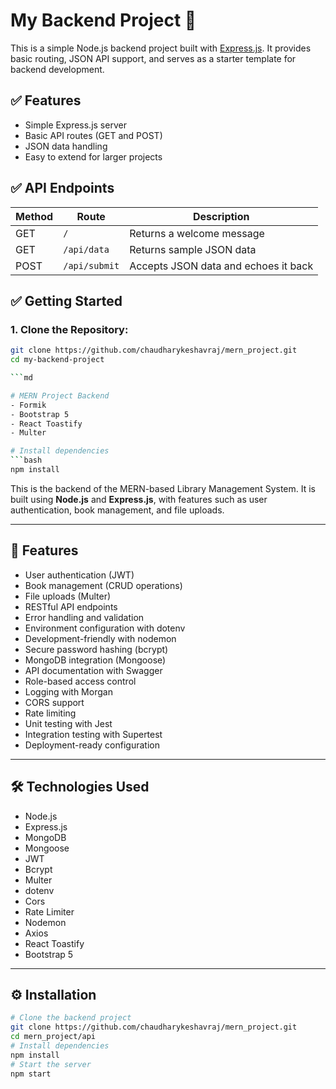 # My Backend Project 🚀

This is a simple Node.js backend project built with [Express.js](https://expressjs.com/). It provides basic routing, JSON API support, and serves as a starter template for backend development.

## ✅ Features
- Simple Express.js server
- Basic API routes (GET and POST)
- JSON data handling
- Easy to extend for larger projects

## ✅ API Endpoints

| Method | Route          | Description                         |
|--------|----------------|-------------------------------------|
| GET    | `/`            | Returns a welcome message           |
| GET    | `/api/data`    | Returns sample JSON data            |
| POST   | `/api/submit`  | Accepts JSON data and echoes it back|

## ✅ Getting Started

### 1. Clone the Repository:
```bash
git clone https://github.com/chaudharykeshavraj/mern_project.git
cd my-backend-project

```md

# MERN Project Backend
- Formik
- Bootstrap 5
- React Toastify
- Multer

# Install dependencies
```bash
npm install
```
This is the backend of the MERN-based Library Management System. It is built using **Node.js** and **Express.js**, with features such as user authentication, book management, and file uploads.

---
## 🚀 Features
- User authentication (JWT)
- Book management (CRUD operations)
- File uploads (Multer)
- RESTful API endpoints
- Error handling and validation 
- Environment configuration with dotenv
- Development-friendly with nodemon
- Secure password hashing (bcrypt)
- MongoDB integration (Mongoose)
- API documentation with Swagger
- Role-based access control
- Logging with Morgan
- CORS support
- Rate limiting
- Unit testing with Jest
- Integration testing with Supertest
- Deployment-ready configuration
---
## 🛠️ Technologies Used
- Node.js
- Express.js
- MongoDB
- Mongoose
- JWT
- Bcrypt
- Multer
- dotenv
- Cors
- Rate Limiter
- Nodemon
- Axios
- React Toastify
- Bootstrap 5
---
## ⚙️ Installation
```bash
# Clone the backend project
git clone https://github.com/chaudharykeshavraj/mern_project.git
cd mern_project/api
# Install dependencies
npm install
# Start the server
npm start
```

